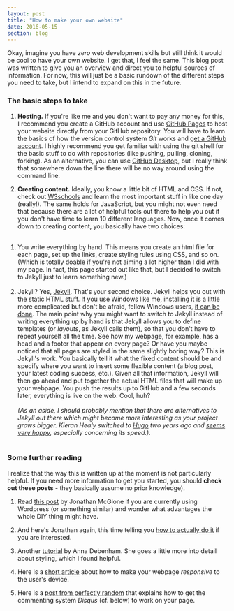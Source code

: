 ```yaml
---
layout: post
title: "How to make your own website"
date: 2016-05-15
section: blog
---
```


Okay, imagine you have *zero* web development skills but still think it would be cool to have your own website. I get that, I feel the same. This blog post was written to give you an overview and direct you to helpful sources of information. For now, this will just be a basic rundown of the different steps you need to take, but I intend to expand on this in the future.

### The basic steps to take

1. **Hosting.** If you're like me and you don't want to pay any money for this, I recommend you create a GitHub account and use [GitHub Pages](https://pages.github.com/) to host your website directly from your GitHub repository. You will have to learn the basics of how the version control system *Git* works and [get a GitHub account](https://github.com/join). I highly recommend you get familiar with using the git shell for the basic stuff to do with repositories (like pushing, pulling, cloning, forking). As an alternative, you can use [GitHub Desktop](https://desktop.github.com/), but I really think that somewhere down the line there will be no way around using the command line.

2. **Creating content.** Ideally, you know a little bit of HTML and CSS. If not, check out [W3schools](http://www.w3schools.com/) and learn the most important stuff in like one day (really!). The same holds for JavaScript, but you might not even need that because there are a lot of helpful tools out there to help you out if you don't have time to learn 10 different languages. Now, once it comes down to creating content, you basically have two choices: <br /><br /> 
1) You write everything by hand. This means you create an html file for each page, set up the links, create styling rules using CSS, and so on. (Which is totally doable if you're not aiming a lot higher than I did with my page. In fact, this page started out like that, but I decided to switch to Jekyll just to learn something new.) <br /><br />
2) Jekyll? Yes, [Jekyll](https://jekyllrb.com/). That's your second choice. Jekyll helps you out with the static HTML stuff. If you use Windows like me, installing it is a little more complicated but don't be afraid, fellow Windows users, [it can be done](http://jekyll-windows.juthilo.com/). The main point why you might want to switch to Jekyll instead of writing everything up by hand is that Jekyll allows you to define templates (or *layouts*, as Jekyll calls them), so that you don't have to repeat yourself all the time. See how my webpage, for example, has a head and a footer that appear on every page? Or have you maybe noticed that all pages are styled in the same slightly boring way? This is Jekyll's work. You basically tell it what the fixed content should be and specify where you want to insert some flexible content (a blog post, your latest coding success, etc.). Given all that information, Jekyll will then go ahead and put together the actual HTML files that will make up your webpage. You push the results up to GitHub and a few seconds later, everything is live on the web. Cool, huh? <br /><br />
*(As an aside, I should probably mention that there are alternatives to Jekyll out there which might become more interesting as your project grows bigger. Kieran Healy switched to [Hugo](http://gohugo.io/) two years ago and [seems very happy](https://kieranhealy.org/blog/archives/2014/02/24/powered-by-hugo/), especially concerning its speed.).* <br /><br />

### Some further reading

I realize that the way this is written up at the moment is not particularly helpful. If you need more information to get you started, you should **check out these posts** - they basically assume no prior knowledge). 

1. Read [this post](http://jmcglone.com/notes/2014/05/03/using-github-to-create-and-host-a-personal-website) by Jonathan McGlone if you are currently using Wordpress (or something similar) and wonder what advantages the whole DIY thing might have. 

2. And here's Jonathan again, this time telling you [how to actually do it](http://jmcglone.com/guides/github-pages/) if you are interested. 

3. Another [tutorial](https://24ways.org/2013/get-started-with-github-pages/) by Anna Debenham. She goes a little more into detail about styling, which I found helpful. 

4. Here is a [short article](http://alistapart.com/article/responsive-web-design) about how to make your webpage *responsive* to the user's device.  

5. Here is a [post from perfectly random](http://www.perfectlyrandom.org/2014/06/29/adding-disqus-to-your-jekyll-powered-github-pages/) that explains how to get the commenting system *Disqus* (cf. below) to work on your page.
